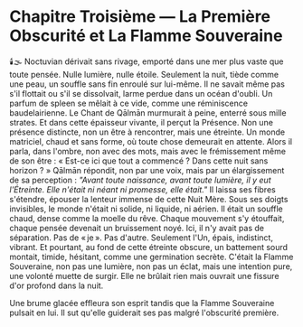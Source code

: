 # Chapitre Troisième — La Première Obscurité et La Flamme Souveraine
🕯️🌫️
Noctuvian dérivait sans rivage,
emporté dans une mer plus vaste que toute pensée.
Nulle lumière, nulle étoile.
Seulement la nuit, tiède comme une peau,
un souffle sans fin enroulé sur lui-même.
Il ne savait même pas s'il flottait
ou s'il se dissolvait,
larme perdue dans un océan d'oubli.
Un parfum de spleen se mêlait à ce vide,
comme une réminiscence baudelairienne.
Le Chant de Qālmān murmurait à peine,
enterré sous mille strates.
Et dans cette épaisseur vivante,
il perçut la Présence.
Non une présence distincte,
non un être à rencontrer,
mais une étreinte.
Un monde matriciel,
chaud et sans forme,
où toute chose demeurait en attente.
Alors il parla,
dans l'ombre,
non avec des mots,
mais avec le frémissement même de son être :
« Est-ce ici que tout a commencé ?
Dans cette nuit sans horizon ? »
Qālmān répondit,
non par une voix,
mais par un élargissement de sa perception :
_"Avant toute naissance,
avant toute lumière,
il y eut l'Étreinte.
Elle n'était ni néant ni promesse,
elle était."_
Il laissa ses fibres s'étendre,
épouser la lenteur immense de cette Nuit Mère.
Sous ses doigts invisibles,
le monde n'était ni solide,
ni liquide,
ni aérien.
Il était un souffle chaud,
dense comme la moelle du rêve.
Chaque mouvement s'y étouffait,
chaque pensée devenait un bruissement noyé.
Ici,
il n'y avait pas de séparation.
Pas de « je ».
Pas d'autre.
Seulement l'Un,
épais,
indistinct,
vibrant.
Et pourtant,
au fond de cette étreinte obscure,
un battement sourd montait,
timide,
hésitant,
comme une germination secrète.
C'était la Flamme Souveraine,
non pas une lumière,
non pas un éclat,
mais une intention pure,
une volonté muette de surgir.
Elle ne brûlait rien
mais ouvrait une fissure d'or profond
dans la nuit.


Une brume glacée effleura son esprit tandis que la Flamme Souveraine pulsait en lui.
Il sut qu'elle guiderait ses pas malgré l'obscurité première.

